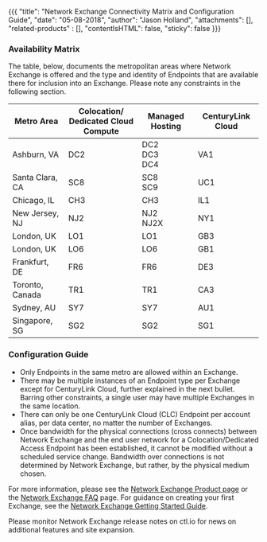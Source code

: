 {{{
  "title": "Network Exchange Connectivity Matrix and Configuration Guide",
  "date": "05-08-2018",
  "author": "Jason Holland",
  "attachments": [],
  "related-products" : [],
  "contentIsHTML": false,
  "sticky": false
}}}

### Availability Matrix

The table, below, documents the metropolitan areas where Network Exchange is offered and the type and identity of Endpoints that are available there for inclusion into an Exchange. Please note any constraints in the following section.

Metro Area|Colocation/<br>Dedicated Cloud Compute|Managed Hosting|CenturyLink Cloud
----------|------------------------------------|---------------|-----------------
Ashburn, VA|DC2|DC2<br>DC3<br>DC4|VA1
Santa Clara, CA|SC8|SC8<br>SC9|UC1
Chicago, IL|CH3|CH3|IL1
New Jersey, NJ|NJ2|NJ2<br>NJ2X|NY1
London, UK|LO1|LO1|GB3
London, UK|LO6|LO6|GB1
Frankfurt, DE|FR6|FR6|DE3
Toronto, Canada|TR1|TR1|CA3
Sydney, AU|SY7|SY7|AU1
Singapore, SG|SG2|SG2|SG1


### Configuration Guide

* Only Endpoints in the same metro are allowed within an Exchange.
* There may be multiple instances of an Endpoint type per Exchange except for CenturyLink Cloud, further explained in the next bullet. Barring other constraints, a single user may have multiple Exchanges in the same location.
* There can only be one CenturyLink Cloud (CLC) Endpoint per account alias, per data center, no matter the number of Exchanges.
* Once bandwidth for the physical connections (cross connects) between Network Exchange and the end user network for a Colocation/Dedicated Access Endpoint has been established, it cannot be modified without a scheduled service change. Bandwidth over connections is not determined by Network Exchange, but rather, by the physical medium chosen.

For more information, please see the [Network Exchange Product page](https://www.ctl.io/network-exchange/) or the [Network Exchange FAQ](../Network/network-exchange-faqs.md) page. For guidance on creating your first Exchange, see the [Network Exchange Getting Started Guide](../Network/network-exchange-getting-started-guide.md).

Please monitor Network Exchange release notes on ctl.io for news on additional features and site expansion. 
